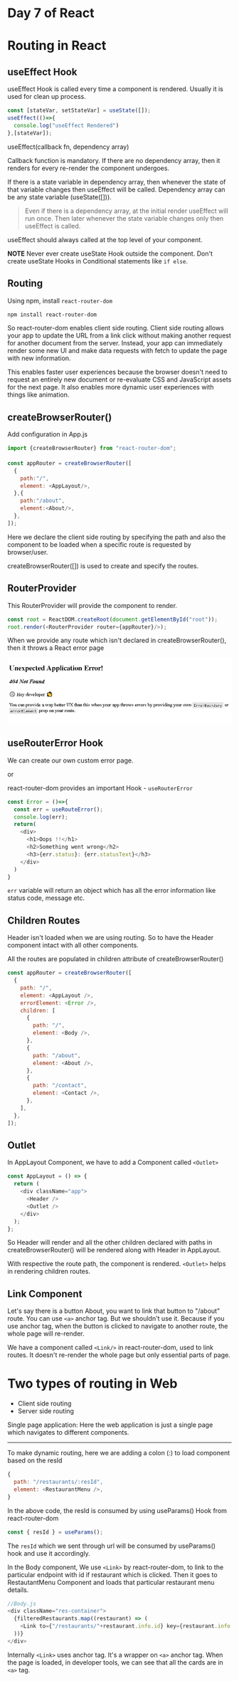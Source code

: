 # Day 7 of React

# Routing in React

## useEffect Hook

useEffect Hook is called every time a component is rendered. Usually it is used for clean up process.

```js
const [stateVar, setStateVar] = useState([]);
useEffect(()=>{
  console.log("useEffect Rendered")
},[stateVar]);
```

useEffect(callback fn, dependency array)

Callback function is mandatory. If there are no dependency array, then it renders for every re-render the component undergoes. 

If there is a state variable in dependency array, then whenever the state of that variable changes then useEffect will be called. Dependency array can be any state variable (useState([])). 

>Even if there is a dependency array, at the initial render useEffect will run once. Then later whenever the state variable changes only then useEffect is called.

useEffect should always called at the top level of your component.

**NOTE** Never ever create useState Hook outside the component. Don't create useState Hooks in Conditional statements like `if else`.

## Routing

Using npm, install `react-router-dom`
```sh
npm install react-router-dom
```

So react-router-dom enables client side routing. Client side routing allows your app to update the URL from a link click without making another request for another document from the server. Instead, your app can immediately render some new UI and make data requests with fetch to update the page with new information.

This enables faster user experiences because the browser doesn't need to request an entirely new document or re-evaluate CSS and JavaScript assets for the next page. It also enables more dynamic user experiences with things like animation.

## createBrowserRouter()

Add configuration in App.js

```js
import {createBrowserRouter} from "react-router-dom";

const appRouter = createBrowserRouter([
  {
    path:"/",
    element: <AppLayout/>,
  },{
    path:"/about",
    element:<About/>,
  },
]);
```

Here we declare the client side routing by specifying the path and also the component to be loaded when a specific route is requested by browser/user.

createBrowserRouter([]) is used to create and specify the routes.

## RouterProvider

This RouterProvider will provide the component to render.

```js
const root = ReactDOM.createRoot(document.getElementById("root"));
root.render(<RouterProvider router={appRouter}/>);
```

When we provide any route which isn't declared in createBrowserRouter(), then it throws a React error page

![alt text](image.png)

## useRouterError Hook

We can create our own custom error page.

or

react-router-dom provides an important Hook - `useRouterError`

```js
const Error = ()=>{
  const err = useRouteError();
  console.log(err);
  return(
    <div>
      <h1>Oops !!</h1>
      <h2>Something went wrong</h2>
      <h3>{err.status}: {err.statusText}</h3>
    </div>
  )
}
```

`err` variable will return an object which has all the error information like status code, message etc.

## Children Routes

Header isn't loaded when we are using routing. So to have the Header component intact with all other components. 

All the routes are populated in children attribute of createBrowserRouter()

```js
const appRouter = createBrowserRouter([
  {
    path: "/",
    element: <AppLayout />,
    errorElement: <Error />,
    children: [
      {
        path: "/",
        element: <Body />,
      },
      {
        path: "/about",
        element: <About />,
      },
      {
        path: "/contact",
        element: <Contact />,
      },
    ],
  },
]);
```
## Outlet

In AppLayout Component, we have to add a Component called `<Outlet>`

```js
const AppLayout = () => {
  return (
    <div className="app">
      <Header />
      <Outlet />
    </div>
  );
};
```


So Header will render and all the other children declared with paths in createBrowserRouter() will be rendered along with Header in AppLayout.

With respective the route path, the component is rendered. `<Outlet>` helps in rendering children routes.

## Link Component

Let's say there is a button About, you want to link that button to "/about" route. You can use `<a>` anchor tag. But we shouldn't use it. Because if you use anchor tag, when the button is clicked to navigate to another route, the whole page will re-render.

We have a component called `<Link/>` in react-router-dom, used to link routes. It doesn't re-render the whole page but only essential parts of page.

# Two types of routing in Web
- Client side routing
- Server side routing 

Single page application: Here the web application is just a single page which navigates to different components.

--------------

To make dynamic routing, here we are adding a colon (:) to load component based on the resId
```js
{
  path: "/restaurants/:resId",
  element: <RestaurantMenu />,
}
```

In the above code, the resId is consumed by using useParams() Hook from react-router-dom

```js
const { resId } = useParams();
```

The `resId` which we sent through url will be consumed by useParams() hook and use it accordingly.

In the Body component, We use `<Link>` by react-router-dom, to link to the particular endpoint with id if restaurant which is clicked. Then it goes to RestautantMenu Component and loads that particular restaurant menu details.

```js
//Body.js
<div className="res-container">
  {filteredRestaurants.map((restaurant) => (
    <Link to={"/restaurants/"+restaurant.info.id} key={restaurant.info.id}><RestaurantCard resData={restaurant} /></Link>
  ))}
</div>
```
Internally `<Link>` uses anchor tag. It's a wrapper on `<a>` anchor tag. When the page is loaded, in developer tools, we can see that all the cards are in `<a>` tag.
